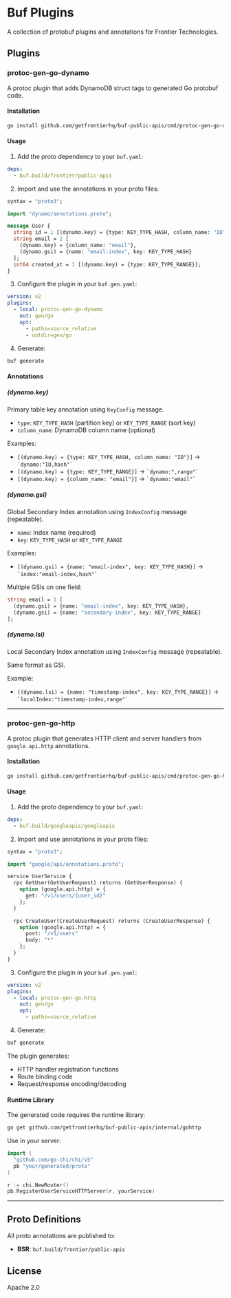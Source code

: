 # Buf Plugins

A collection of protobuf plugins and annotations for Frontier Technologies.

## Plugins

### protoc-gen-go-dynamo

A protoc plugin that adds DynamoDB struct tags to generated Go protobuf code.

#### Installation

```bash
go install github.com/getfrontierhq/buf-public-apis/cmd/protoc-gen-go-dynamo@latest
```

#### Usage

1. Add the proto dependency to your `buf.yaml`:

```yaml
deps:
  - buf.build/frontier/public-apis
```

2. Import and use the annotations in your proto files:

```protobuf
syntax = "proto3";

import "dynamo/annotations.proto";

message User {
  string id = 1 [(dynamo.key) = {type: KEY_TYPE_HASH, column_name: "ID"}];
  string email = 2 [
    (dynamo.key) = {column_name: "email"},
    (dynamo.gsi) = {name: "email-index", key: KEY_TYPE_HASH}
  ];
  int64 created_at = 3 [(dynamo.key) = {type: KEY_TYPE_RANGE}];
}
```

3. Configure the plugin in your `buf.gen.yaml`:

```yaml
version: v2
plugins:
  - local: protoc-gen-go-dynamo
    out: gen/go
    opt:
      - paths=source_relative
      - outdir=gen/go
```

4. Generate:

```bash
buf generate
```

#### Annotations

##### (dynamo.key)

Primary table key annotation using `KeyConfig` message.

- `type`: `KEY_TYPE_HASH` (partition key) or `KEY_TYPE_RANGE` (sort key)
- `column_name`: DynamoDB column name (optional)

Examples:
- `[(dynamo.key) = {type: KEY_TYPE_HASH, column_name: "ID"}]` → `` `dynamo:"ID,hash"` ``
- `[(dynamo.key) = {type: KEY_TYPE_RANGE}]` → `` `dynamo:",range"` ``
- `[(dynamo.key) = {column_name: "email"}]` → `` `dynamo:"email"` ``

##### (dynamo.gsi)

Global Secondary Index annotation using `IndexConfig` message (repeatable).

- `name`: Index name (required)
- `key`: `KEY_TYPE_HASH` or `KEY_TYPE_RANGE`

Examples:
- `[(dynamo.gsi) = {name: "email-index", key: KEY_TYPE_HASH}]` → `` `index:"email-index,hash"` ``

Multiple GSIs on one field:
```protobuf
string email = 1 [
  (dynamo.gsi) = {name: "email-index", key: KEY_TYPE_HASH},
  (dynamo.gsi) = {name: "secondary-index", key: KEY_TYPE_RANGE}
];
```

##### (dynamo.lsi)

Local Secondary Index annotation using `IndexConfig` message (repeatable).

Same format as GSI.

Example:
- `[(dynamo.lsi) = {name: "timestamp-index", key: KEY_TYPE_RANGE}]` → `` `localIndex:"timestamp-index,range"` ``

---

### protoc-gen-go-http

A protoc plugin that generates HTTP client and server handlers from `google.api.http` annotations.

#### Installation

```bash
go install github.com/getfrontierhq/buf-public-apis/cmd/protoc-gen-go-http@latest
```

#### Usage

1. Add the proto dependency to your `buf.yaml`:

```yaml
deps:
  - buf.build/googleapis/googleapis
```

2. Import and use annotations in your proto files:

```protobuf
syntax = "proto3";

import "google/api/annotations.proto";

service UserService {
  rpc GetUser(GetUserRequest) returns (GetUserResponse) {
    option (google.api.http) = {
      get: "/v1/users/{user_id}"
    };
  }

  rpc CreateUser(CreateUserRequest) returns (CreateUserResponse) {
    option (google.api.http) = {
      post: "/v1/users"
      body: "*"
    };
  }
}
```

3. Configure the plugin in your `buf.gen.yaml`:

```yaml
version: v2
plugins:
  - local: protoc-gen-go-http
    out: gen/go
    opt:
      - paths=source_relative
```

4. Generate:

```bash
buf generate
```

The plugin generates:
- HTTP handler registration functions
- Route binding code
- Request/response encoding/decoding

#### Runtime Library

The generated code requires the runtime library:

```bash
go get github.com/getfrontierhq/buf-public-apis/internal/gohttp
```

Use in your server:

```go
import (
  "github.com/go-chi/chi/v5"
  pb "your/generated/proto"
)

r := chi.NewRouter()
pb.RegisterUserServiceHTTPServer(r, yourService)
```

---

## Proto Definitions

All proto annotations are published to:
- **BSR**: `buf.build/frontier/public-apis`

## License

Apache 2.0
